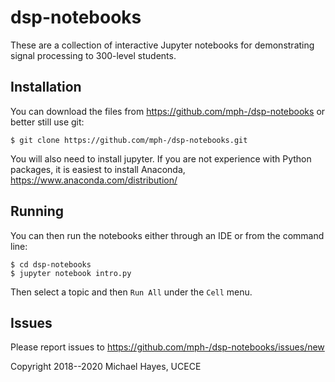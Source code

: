 dsp-notebooks
=============

These are a collection of interactive Jupyter notebooks for demonstrating signal processing to 300-level students.


Installation
------------

You can download the files from https://github.com/mph-/dsp-notebooks or better still use git:

```console
$ git clone https://github.com/mph-/dsp-notebooks.git
```

You will also need to install jupyter.  If you are not experience with Python packages, it is easiest to install Anaconda, https://www.anaconda.com/distribution/


Running
-------

You can then run the notebooks either through an IDE or from the command line:

```console
$ cd dsp-notebooks
$ jupyter notebook intro.py
```

Then select a topic and then `Run All` under the `Cell` menu.


Issues
------

Please report issues to https://github.com/mph-/dsp-notebooks/issues/new

Copyright 2018--2020 Michael Hayes, UCECE
